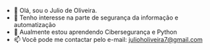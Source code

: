 - 👋 Olá, sou o Julio de Oliveira.
- 👀 Tenho interesse na parte de segurança da informação e automatização
- 🌱 Aualmente estou aprendendo Cibersegurança e Python
- 📫 Você pode me contactar pelo e-mail: julioholiveira7@gmail.com
<!---
julioho7/julioho7 is a ✨ special ✨ repository because its `README.md` (this file) appears on your GitHub profile.
You can click the Preview link to take a look at your changes.
--->
